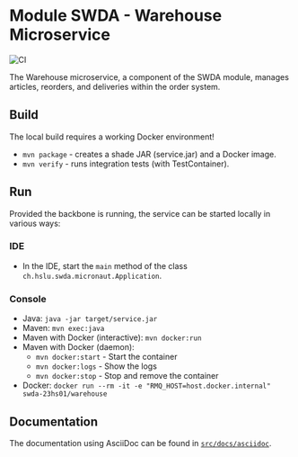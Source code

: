 # Module SWDA - Warehouse Microservice

![CI](https://github.com/lorinbucher/hslu-swat/actions/workflows/ci.yml/badge.svg)

The Warehouse microservice, a component of the SWDA module, manages articles, reorders, and deliveries within the order
system.

## Build

The local build requires a working Docker environment!

- `mvn package` - creates a shade JAR (service.jar) and a Docker image.
- `mvn verify` - runs integration tests (with TestContainer).

## Run

Provided the backbone is running, the service can be started locally in various ways:

### IDE

- In the IDE, start the `main` method of the class `ch.hslu.swda.micronaut.Application`.

### Console

- Java: `java -jar target/service.jar`
- Maven: `mvn exec:java`
- Maven with Docker (interactive): `mvn docker:run`
- Maven with Docker (daemon):
    - `mvn docker:start` - Start the container
    - `mvn docker:logs` - Show the logs
    - `mvn docker:stop` - Stop and remove the container
- Docker: `docker run --rm -it -e "RMQ_HOST=host.docker.internal" swda-23hs01/warehouse`

## Documentation

The documentation using AsciiDoc can be found in [`src/docs/asciidoc`](src/docs/asciidoc/index.adoc).
